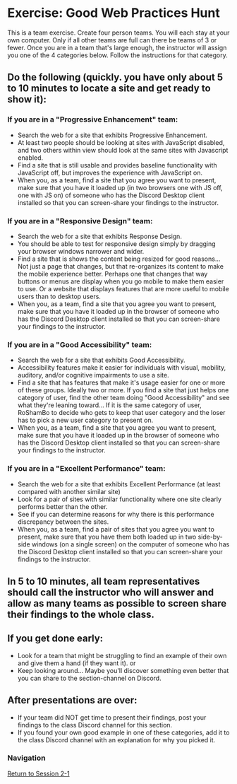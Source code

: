 
# Exercise: Good Web Practices Hunt 

This is a team exercise.  Create four person teams.  You will each stay at your own computer.  Only if all other teams are full can there be teams of 3 or fewer.  Once you are in a team that's large enough, the instructor will assign you one of the 4 categories below.  Follow the instructions for that category.

## Do the following (quickly. you have only about 5 to 10 minutes to locate a site and get ready to show it):
### If you are in a "Progressive Enhancement" team:
- Search the web for a site that exhibits Progressive Enhancement.
- At least two people should be looking at sites with JavaScript disabled, and two others within view should look at the same sites with Javascript enabled.
- Find a site that is still usable and provides baseline functionality with JavaScript off, but improves the experience with JavaScript on.
- When you, as a team, find a site that you agree you want to present, make sure that you have it loaded up (in two browsers one with JS off, one with JS on) of someone who has the Discord Desktop client installed so that you can screen-share your findings to the instructor.

### If you are in a "Responsive Design" team:
- Search the web for a site that exhibits Response Design.
- You should be able to test for responsive design simply by dragging your browser windows narrower and wider.
- Find a site that is shows the content being resized for good reasons... Not just a page that changes, but that re-organizes its content to make the mobile experience better.  Perhaps one that changes that way buttons or menus are display when you go mobile to make them easier to use.  Or a website that displays features that are more useful to mobile users than to desktop users.
- When you, as a team, find a site that you agree you want to present, make sure that you have it loaded up in the browser of someone who has the Discord Desktop client installed so that you can screen-share your findings to the instructor.

### If you are in a "Good Accessibility" team:
- Search the web for a site that exhibits Good Accessibility.
- Accessibility features make it easier for individuals with visual, mobility, auditory, and/or cognitive impairments to use a site.
- Find a site that has features that make it's usage easier for one or more of these groups.  Ideally two or more.  If you find a site that just helps one category of user, find the other team doing "Good Accessibility" and see what they're leaning toward... If it is the same category of user, RoShamBo to decide who gets to keep that user category and the loser has to pick a new user category to present on.
- When you, as a team, find a site that you agree you want to present, make sure that you have it loaded up in the browser of someone who has the Discord Desktop client installed so that you can screen-share your findings to the instructor.

### If you are in a "Excellent Performance" team:
- Search the web for a site that exhibits Excellent Performance (at least compared with another similar site)
- Look for a pair of sites with similar functionality where one site clearly performs better than the other.
- See if you can determine reasons for why there is this performance discrepancy between the sites.
- When you, as a team, find a pair of sites that you agree you want to present, make sure that you have them both loaded up in two side-by-side windows (on a single screen) on the computer of someone who has the Discord Desktop client installed so that you can screen-share your findings to the instructor.

## In 5 to 10 minutes, all team representatives should call the instructor who will answer and allow as many teams as possible to screen share their findings to the whole class.

## If you get done early:
- Look for a team that might be struggling to find an example of their own and give them a hand (if they want it).
 or
- Keep looking around... Maybe you'll discover something even better that you can share to the section-channel on Discord.

## After presentations are over:
- If your team did NOT get time to present their findings, post your findings to the class Discord channel for this section.
- If you found your own good example in one of these categories, add it to the class Discord channel with an explanation for why you picked it.

### Navigation
[Return to Session 2-1](../sessions/2-1.md)
